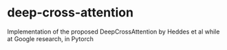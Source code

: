 # deep-cross-attention
Implementation of the proposed DeepCrossAttention by Heddes et al while at Google research, in Pytorch
